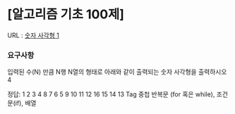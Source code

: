 # [알고리즘 기초 100제] 

URL : [숫자 사각형 1](https://www.youtube.com/watch?v=RAHfSfIFL1M&list=PLVoihNyHW4xkm_KJ8_N8X7F6EQP4uSRyR&index=12)

### 요구사항 

입력된 수(N) 만큼 N행 N열의 형태로 아래와 같이 출력되는 
숫자 사각형을 출력하시오
4

정답:  1  2  3  4 
      8  7  6  5
      9  10 11 12
      16 15 14 13
Tag
중첩 반복문 (for 혹은 while), 조건문(if), 배열